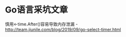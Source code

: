 # Go语言采坑文章

慎用&lt;-time.After\(\)容易导致内存泄漏 - http://team.jiunile.com/blog/2019/09/go-select-timer.html



